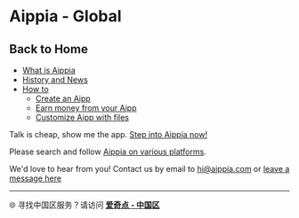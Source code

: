 # Aippia - Global

## Back to Home

- [What is Aippia](./whitepaper.md)
- [History and News](./news.md)
- [How to](./howto/)
  - [Create an Aipp](./howto/create-aipp.md)
  - [Earn money from your Aipp](./howto/earn-money.md)
  - [Customize Aipp with files](./howto/filebase.md)

Talk is cheap, show me the app. [Step into Aippia now!](https://u.aippia.com)

Please search and follow [Aippia on various platforms](https://links.aippia.com).

We'd love to hear from you! Contact us by email to [hi@aippia.com](mailto:hi@aippia.com) or [leave a message here](https://csr.aippia.com)

---

🌐 寻找中国区服务？请访问 **[爱奇点 - 中国区](https://lib.cn.aippia.com)**
